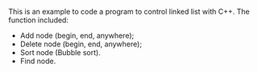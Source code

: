 This is an example to code a program to control linked list with C++. The function included:
- Add node (begin, end, anywhere);
- Delete node (begin, end, anywhere);
- Sort node (Bubble sort).
- Find node.
